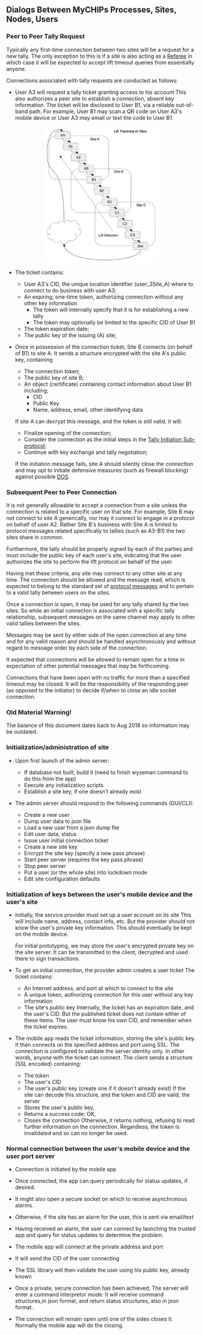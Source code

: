 ## Dialogs Between MyCHIPs Processes, Sites, Nodes, Users

### Peer to Peer Tally Request
Typically any first-time connection between two sites will be a request for a new
tally.  The only exception to this is if a site is also acting as a 
[Referee](/doc/Protocol.md#referee-queries) in which case it will be
expected to accept lift timeout queries from essentially anyone.

Connections associated with tally requests are conducted as follows:

- User A3 will request a tally ticket granting access to his account
  This also authorizes a peer site to establish a connection, absent key information.
  The ticket will be disclosed to User B1, via a reliable out-of-band path.
  For example, User B1 may scan a QR code on User A3's mobile device or User A3 may email or text the code to User B1.

<p align="center"><img src="Lifts-6.jpg" width="300" title="Example Network"></p>

- The ticket contains:
  - User A3's CID, the unique location identifier (user_3 Site_A) where to connect to do business with user A3;
  - An expiring, one-time token, authorizing connection without any other key information
    - The token will internally specify that it is for establishing a new tally
    - The token may optionally be limited to the specific CID of User B1
  - The token expiration date;
  - The public key of the issuing (A) site;

- Once in possession of the connection ticket,
  Site B connects (on behalf of B1) to site A.
  It sends a structure encrypted with the site A's public key, containing
    - The connection token;
    - The public key of site B;
    - An object (certificate) containing contact information about User B1 including;
      - CID
      - Public Key
      - Name, address, email, other identifying data

  If site A can decrypt this message, and the token is still valid, it will:
    - Finalize opening of the connection;
    - Consider the connection as the initial steps in the
      [Tally Initiation Sub-protocol](/doc/Protocol.md#tally-protocol);
    - Continue with key exchange and tally negotiation;

  If the initiation message fails, site A should silently close the connection
  and may opt to initiate defensive measures (such as firewall blocking) against
  possible [DOS](https://en.wikipedia.org/wiki/Denial-of-service_attack).

### Subsequent Peer to Peer Connection
  It is not generally allowable to accept a connection from a site unless the
  connection is related to a specific user on that site.
  For example, Site B may not connect to site A generically, nor may it connect to
  engage in a protocol on behalf of user A2.
  Rather Site B's business with Site A is limited to protocol messages related
  specifically to tallies (such as A3-B1) the two sites share in common.
  
  Furthermore, the tally should be properly signed by each of the parties and
  must include the public key of each user's site, indicating that the user
  authorizes the site to perform the lift protocol on behalf of the user.
  
  Having met these criteria, any site may connect to any other site at any time.
  The connection should be allowed and the message read, which is expected to
  belong to the standard set of [protocol messages](/doc/Protocol.md) and to
  pertain to a valid tally between users on the sites.
  
  Once a connection is open, it may be used for any tally shared by the two sites.
  So while an initial connecton is associated with a specific tally relationship,
  subsequent messages on the same channel may apply to other valid tallies
  between the sites.
  
  Messages may be sent by either side of the open connection at any time and for
  any valid reason and should be handled asynchronously and without regard to
  message order by each side of the connection.
  
  It expected that connections will be allowed to remain open for a time in
  expectation of other potential messages that may be forthcoming.
  
  Connections that have been open with no traffic for more than a specified 
  timeout may be closed.  It will be the responsibility of the responding
  peer (as opposed to the initiator) to decide if/when to close an idle
  socket connection.
    
### Old Material Warning!
The balance of this document dates back to Aug 2018 so information may be outdated.

### Initialization/administration of site
- Upon first launch of the admin server:
  - If database not built, build it (need to finish wyseman command to do this from the app)
  - Execute any initialization scripts
  - Establish a site key, if one doesn't already exist

- The admin server should respond to the following commands (GUI/CLI):
  - Create a new user
  - Dump user data to json file
  - Load a new user from a json dump file
  - Edit user data, status
  - Issue user initial connection ticket
  - Create a new site key
  - Encrypt the site key (specify a new pass phrase)
  - Start peer server (requires the key pass phrase)
  - Stop peer server
  - Put a user (or the whole site) into lockdown mode
  - Edit site configuration defaults

### Initialization of keys between the user's mobile device and the user's site
- Initially, the service provider must set up a user account on its site
  This will include name, address, contact info, etc.
  But the provider should not know the user's private key information.
  This should eventually be kept on the mobile device.
  
  For initial prototyping, we may store the user's encrypted private key on the site server.
  It can be transmitted to the client, decrypted and used there to sign transactions.

- To get an initial connection, the provider admin creates a user ticket
  The ticket contains:
  - An Internet address, and port at which to connect to the site
  - A unique token, authorizing connection for this user without any key information
  - The site's public key
  Internally, the ticket has an expiration date, and the user's CID.
  But the published ticket does not contain either of these items.
  The user must know his own CID, and remember when the ticket expires.

- The mobile app reads the ticket information, storing the site's public key.
  It then connects on the specified address and port using SSL.
  The connection is configured to validate the server identity only.
  In other words, anyone with the ticket can connect.
  The client sends a structure (SSL encoded) containing:
    - The token
    - The user's CID
    - The user's public key (create one if it doesn't already exist)
  If the site can decode this structure, and the token and CID are valid, the server
    - Stores the user's public key,
    - Returns a success code: OK,
    - Closes the connection
  Otherwise, it returns nothing, refusing to read further information on the connection.
  Regardless, the token is invalidated and so can no longer be used.

### Normal connection between the user's mobile device and the user port server
- Connection is initiated by the mobile app
- Once connected, the app can query periodically for status updates, if desired.
- It might also open a secure socket on which to receive asynchronous alarms.
- Otherwise, if the site has an alarm for the user, this is sent via email/text
- Having received an alarm, the user can connect by launching the trusted app
  and query for status updates to determine the problem.

- The mobile app will connect at the private address and port
- It will send the CID of the user connecting
- The SSL library will then validate the user using his public key, already known

- Once a private, secure connection has been achieved, 
  The server will enter a command interpretor mode:
  It will receive command structures,in json format, and
  return status structures, also in json format.

- The connection will remain open until one of the sides closes it.
  Normally the mobile app will do the closing.
